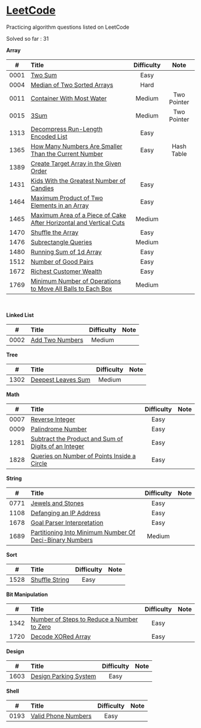 # [LeetCode](https://leetcode.com/problemset/all/)

Practicing algorithm questions listed on LeetCode

Solved so far : 31	



**Array** 

|  #   | Title                                                        | Difficulty |    Note     |
| :--: | :----------------------------------------------------------- | :--------: | :---------: |
| 0001 | [Two Sum](https://github.com/harshil1903/leetcode/tree/main/Array/Ex_0001) |    Easy    |             |
| 0004 | [Median of Two Sorted Arrays](https://github.com/harshil1903/leetcode/tree/main/Array/Ex_0004) |    Hard    |             |
| 0011 | [Container With Most Water](https://github.com/harshil1903/leetcode/tree/main/Array/Ex_0011) |   Medium   | Two Pointer |
| 0015 | [3Sum](https://github.com/harshil1903/leetcode/tree/main/Array/Ex_0015) |   Medium   | Two Pointer |
| 1313 | [Decompress Run-Length Encoded List](https://github.com/harshil1903/leetcode/tree/main/Array/Ex_1313) |    Easy    |             |
| 1365 | [How Many Numbers Are Smaller Than the Current Number](https://github.com/harshil1903/leetcode/tree/main/Array/Ex_1365) |    Easy    | Hash Table  |
| 1389 | [Create Target Array in the Given Order](https://github.com/harshil1903/leetcode/tree/main/Array/Ex_1389) |            |             |
| 1431 | [Kids With the Greatest Number of Candies](https://github.com/harshil1903/leetcode/tree/main/Array/Ex_1431) |    Easy    |             |
| 1464 | [Maximum Product of Two Elements in an Array](https://github.com/harshil1903/leetcode/tree/main/Array/Ex_1464) |    Easy    |             |
| 1465 | [Maximum Area of a Piece of Cake After Horizontal and Vertical Cuts](https://github.com/harshil1903/leetcode/tree/main/Array/Ex_1465) |   Medium   |             |
| 1470 | [Shuffle the Array](https://github.com/harshil1903/leetcode/tree/main/Array/Ex_1470) |    Easy    |             |
| 1476 | [Subrectangle Queries](https://github.com/harshil1903/leetcode/tree/main/Array/Ex_1476) |   Medium   |             |
| 1480 | [Running Sum of 1d Array](https://github.com/harshil1903/leetcode/tree/main/Array/Ex_1480) |    Easy    |             |
| 1512 | [Number of Good Pairs](https://github.com/harshil1903/leetcode/tree/main/Array/Ex_1512) |    Easy    |             |
| 1672 | [Richest Customer Wealth](https://github.com/harshil1903/leetcode/tree/main/Array/Ex_1672) |    Easy    |             |
| 1769 | [Minimum Number of Operations to Move All Balls to Each Box](https://github.com/harshil1903/leetcode/tree/main/Array/Ex_1769) |   Medium   |             |

​	

**Linked List**

|  #   | Title                                                        | Difficulty | Note |
| :--: | :----------------------------------------------------------- | :--------: | :--: |
| 0002 | [Add Two Numbers](https://github.com/harshil1903/leetcode/tree/main/Linked%20List/Ex_0002) |   Medium   |      |



**Tree**

|  #   | Title                                                        | Difficulty | Note |
| :--: | :----------------------------------------------------------- | :--------: | :--: |
| 1302 | [Deepest Leaves Sum](https://github.com/harshil1903/leetcode/tree/main/Tree/Ex_1302) |   Medium   |      |



**Math**

|  #   | Title                                                        | Difficulty | Note |
| :--: | :----------------------------------------------------------- | :--------: | :--: |
| 0007 | [Reverse Integer](https://github.com/harshil1903/leetcode/tree/main/Math/Ex_0007) |    Easy    |      |
| 0009 | [Palindrome Number](https://github.com/harshil1903/leetcode/tree/main/Math/Ex_0009) |    Easy    |      |
| 1281 | [Subtract the Product and Sum of Digits of an Integer](https://github.com/harshil1903/leetcode/tree/main/Math/Ex_1281) |    Easy    |      |
| 1828 | [Queries on Number of Points Inside a Circle](https://github.com/harshil1903/leetcode/tree/main/Math/Ex_1828) |    Easy    |      |



**String**

|  #   | Title                                                        | Difficulty | Note |
| :--: | :----------------------------------------------------------- | :--------: | :--: |
| 0771 | [Jewels and Stones](https://github.com/harshil1903/leetcode/tree/main/String/Ex_0771) |    Easy    |      |
| 1108 | [Defanging an IP Address](https://github.com/harshil1903/leetcode/tree/main/String/Ex_1108) |    Easy    |      |
| 1678 | [Goal Parser Interpretation](https://github.com/harshil1903/leetcode/tree/main/String/Ex_1678) |    Easy    |      |
| 1689 | [Partitioning Into Minimum Number Of Deci-Binary Numbers](https://github.com/harshil1903/leetcode/tree/main/String/Ex_1689) |   Medium   |      |



**Sort**

|  #   | Title                                                        | Difficulty | Note |
| :--: | :----------------------------------------------------------- | :--------: | :--: |
| 1528 | [Shuffle String](https://github.com/harshil1903/leetcode/tree/main/Sort/Ex_1528) |    Easy    |      |



**Bit Manipulation**



|  #   | Title                                                        | Difficulty | Note |
| :--: | :----------------------------------------------------------- | :--------: | :--: |
| 1342 | [Number of Steps to Reduce a Number to Zero](https://github.com/harshil1903/leetcode/tree/main/Bit%20Manipulation/Ex_1342) |    Easy    |      |
| 1720 | [Decode XORed Array](https://github.com/harshil1903/leetcode/tree/main/Bit%20Manipulation/Ex_1720) |    Easy    |      |

**Design**

|  #   | Title                                                        | Difficulty | Note |
| :--: | :----------------------------------------------------------- | :--------: | :--: |
| 1603 | [Design Parking System](https://github.com/harshil1903/leetcode/tree/main/Design/Ex_1603) |    Easy    |      |



**Shell**

|  #   | Title                                                        | Difficulty | Note |
| :--: | :----------------------------------------------------------- | :--------: | :--: |
| 0193 | [Valid Phone Numbers](https://github.com/harshil1903/leetcode/tree/main/Shell/Ex_0193) |   Easy   |      |




